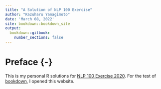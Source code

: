 ```yaml
---
title: "A Solution of NLP 100 Exercise"
author: "Kazuharu Yanagimoto"
date: 'March 08, 2022'
site: bookdown::bookdown_site
output:
  bookdown::gitbook:
    number_sections: false
---
```


# Preface {-}
This is my personal R solutions for [NLP 100 Exercise 2020](https://nlp100.github.io/en/).
For the test of [bookdown](https://bookdown.org/), I opened this website.
